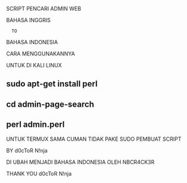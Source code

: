 SCRIPT PENCARI ADMIN WEB

BAHASA INGGRIS

      TO 
      
BAHASA INDONESIA

CARA MENGGUNAKANNYA

UNTUK DI KALI LINUX


sudo apt-get install perl
-------------------------
cd admin-page-search
-------------------------
perl admin.perl
-------------------------

UNTUK TERMUX SAMA CUMAN TIDAK PAKE SUDO PEMBUAT SCRIPT

BY d0cToR N!nja


DI UBAH MENJADI BAHASA INDONESIA OLEH NBCR4CK3R





THANK YOU d0cToR N!nja
